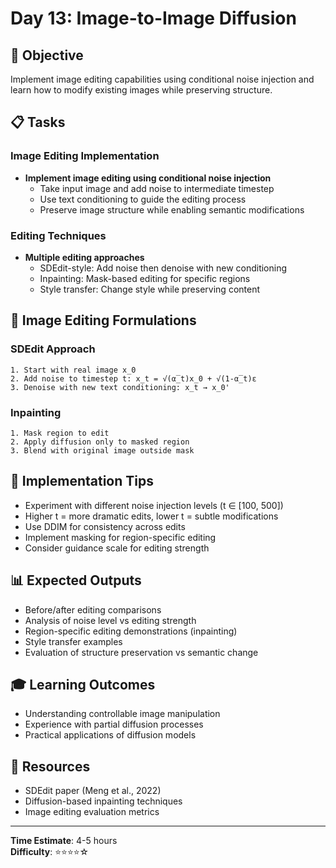 # Day 13: Image-to-Image Diffusion

## 🎯 Objective
Implement image editing capabilities using conditional noise injection and learn how to modify existing images while preserving structure.

## 📋 Tasks

### Image Editing Implementation
- **Implement image editing using conditional noise injection**
  - Take input image and add noise to intermediate timestep
  - Use text conditioning to guide the editing process
  - Preserve image structure while enabling semantic modifications

### Editing Techniques
- **Multiple editing approaches**
  - SDEdit-style: Add noise then denoise with new conditioning
  - Inpainting: Mask-based editing for specific regions
  - Style transfer: Change style while preserving content

## 🧮 Image Editing Formulations

### SDEdit Approach
```
1. Start with real image x_0
2. Add noise to timestep t: x_t = √(α̅_t)x_0 + √(1-α̅_t)ε
3. Denoise with new text conditioning: x_t → x_0'
```

### Inpainting
```
1. Mask region to edit
2. Apply diffusion only to masked region
3. Blend with original image outside mask
```

## 🔧 Implementation Tips
- Experiment with different noise injection levels (t ∈ [100, 500])
- Higher t = more dramatic edits, lower t = subtle modifications
- Use DDIM for consistency across edits
- Implement masking for region-specific editing
- Consider guidance scale for editing strength

## 📊 Expected Outputs
- Before/after editing comparisons
- Analysis of noise level vs editing strength
- Region-specific editing demonstrations (inpainting)
- Style transfer examples
- Evaluation of structure preservation vs semantic change

## 🎓 Learning Outcomes
- Understanding controllable image manipulation
- Experience with partial diffusion processes
- Practical applications of diffusion models

## 📖 Resources
- SDEdit paper (Meng et al., 2022)
- Diffusion-based inpainting techniques
- Image editing evaluation metrics

---
**Time Estimate**: 4-5 hours  
**Difficulty**: ⭐⭐⭐⭐☆